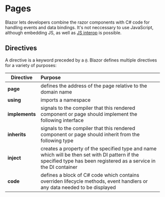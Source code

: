 # Pages

Blazor lets developers combine the razor components with C# code for handling events and data bindings. It's not neccessary to use JavaScript, although embedding JS, as well as [JS interop](https://docs.microsoft.com/en-us/aspnet/core/blazor/javascript-interop?view=aspnetcore-3.0) is possible.

## Directives

A directive is a keyword preceded by a `@`. Blazor defines multiple directives for a variety of purposes:

| Directive   |      Purpose      |
|----------|:-------------|
| **page** |  defines the address of the page relative to the domain name |
| **using** |    imports a namespace   |
| **implements** | signals to the compiler that this rendered component or page should implement the following interface |
| **inherits** |  signals to the compiler that this rendered component or page should inherit from the following type |
| **inject** | creates a property of the specified type and name which will be then set with DI pattern if the specified type has been registered as a service in the DI container |
| **code** | defines a block of C# code which contains overriden lifecycle methods, event handlers or any data needed to be displayed |
